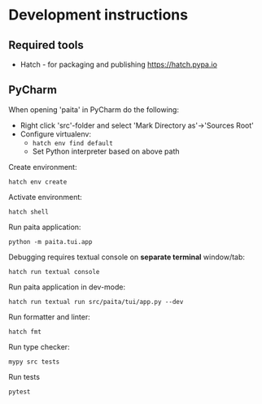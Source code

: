 # Development instructions

## Required tools
* Hatch - for packaging and publishing https://hatch.pypa.io

## PyCharm

When opening 'paita' in PyCharm do the following:
* Right click 'src'-folder and select 'Mark Directory as'->'Sources Root'
* Configure virtualenv:
  * `hatch env find default`
  * Set Python interpreter based on above path

Create environment:
```
hatch env create
```

Activate environment:
```
hatch shell
```

Run paita application:
```
python -m paita.tui.app
```

Debugging requires textual console on **separate terminal** window/tab:
```
hatch run textual console
```

Run paita application in dev-mode:
```
hatch run textual run src/paita/tui/app.py --dev
```

Run formatter and linter:
```
hatch fmt
```

Run type checker:
```
mypy src tests
```

Run tests
```
pytest
```